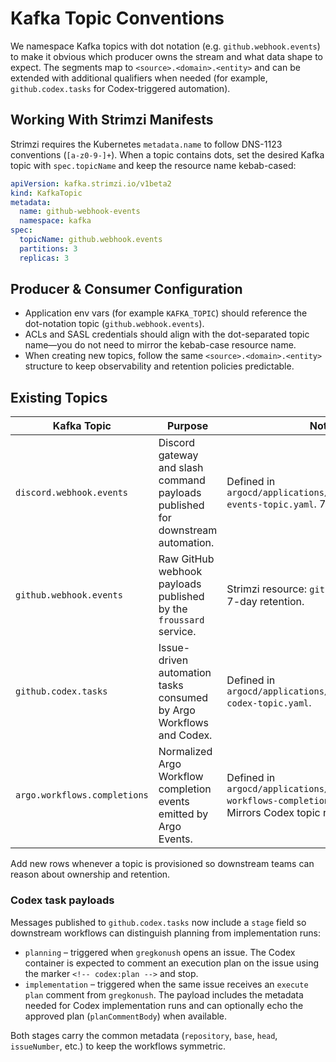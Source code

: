 # Kafka Topic Conventions

We namespace Kafka topics with dot notation (e.g. `github.webhook.events`) to make it obvious which producer owns the stream and what data shape to expect. The segments map to `<source>.<domain>.<entity>` and can be extended with additional qualifiers when needed (for example, `github.codex.tasks` for Codex-triggered automation).

## Working With Strimzi Manifests

Strimzi requires the Kubernetes `metadata.name` to follow DNS-1123 conventions (`[a-z0-9-]+`). When a topic contains dots, set the desired Kafka topic with `spec.topicName` and keep the resource name kebab-cased:

```yaml
apiVersion: kafka.strimzi.io/v1beta2
kind: KafkaTopic
metadata:
  name: github-webhook-events
  namespace: kafka
spec:
  topicName: github.webhook.events
  partitions: 3
  replicas: 3
```

## Producer & Consumer Configuration

- Application env vars (for example `KAFKA_TOPIC`) should reference the dot-notation topic (`github.webhook.events`).
- ACLs and SASL credentials should align with the dot-separated topic name—you do not need to mirror the kebab-case resource name.
- When creating new topics, follow the same `<source>.<domain>.<entity>` structure to keep observability and retention policies predictable.

## Existing Topics

| Kafka Topic | Purpose | Notes |
| ----------- | ------- | ----- |
| `discord.webhook.events` | Discord gateway and slash command payloads published for downstream automation. | Defined in `argocd/applications/froussard/discord-events-topic.yaml`. 7-day retention. |
| `github.webhook.events` | Raw GitHub webhook payloads published by the `froussard` service. | Strimzi resource: `github-webhook-events`. 7-day retention. |
| `github.codex.tasks` | Issue-driven automation tasks consumed by Argo Workflows and Codex. | Defined in `argocd/applications/froussard/github-codex-topic.yaml`. |
| `argo.workflows.completions` | Normalized Argo Workflow completion events emitted by Argo Events. | Defined in `argocd/applications/froussard/argo-workflows-completions-topic.yaml`. Mirrors Codex topic retention (7 days). |

Add new rows whenever a topic is provisioned so downstream teams can reason about ownership and retention.

### Codex task payloads

Messages published to `github.codex.tasks` now include a `stage` field so downstream workflows can distinguish planning from implementation runs:

- `planning` – triggered when `gregkonush` opens an issue. The Codex container is expected to comment an execution plan on the issue using the marker `<!-- codex:plan -->` and stop.
- `implementation` – triggered when the same issue receives an `execute plan` comment from `gregkonush`. The payload includes the metadata needed for Codex implementation runs and can optionally echo the approved plan (`planCommentBody`) when available.

Both stages carry the common metadata (`repository`, `base`, `head`, `issueNumber`, etc.) to keep the workflows symmetric.
